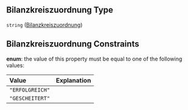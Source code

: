 ## Bilanzkreiszuordnung Type

`string` ([Bilanzkreiszuordnung](bilanzkreiszuordnung.md))

## Bilanzkreiszuordnung Constraints

**enum**: the value of this property must be equal to one of the following values:

| Value           | Explanation |
| :-------------- | :---------- |
| `"ERFOLGREICH"` |             |
| `"GESCHEITERT"` |             |
